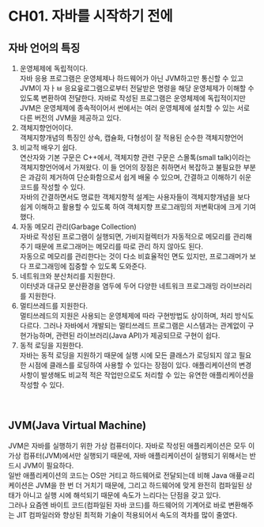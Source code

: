 CH01. 자바를 시작하기 전에
=======

## 자바 언어의 특징
1. 운영체제에 독립적이다.  
   자바 응용 프로그램은 운영체제나 하드웨어가 아닌 JVM하고만 통신할 수 있고 JVM이 자ㅏㅂ 응요읖로그램으로부터 전달받은 명령을 해당 운영체제가 이해할 수 있도록 변환하여 전달한다. 
   자바로 작성된 프로그램은 운영체제에 독립적이지만 JVM은 운영체제에 종속적이어서 썬에서는 여러 운영체제에 설치할 수 있는 서로 다른 버전의 JVM을 제공하고 있다.  
2. 객체지향언어이다.  
   객체지향개념의 특징인 상속, 캡슐화, 다형성이 잘 적용된 순수한 객체지향언어  
3. 비교적 배우기 쉽다.  
   연산자와 기본 구문은 C++에서, 객체지향 관련 구문은 스몰톡(small talk)이라는 객체지향언어에서 가져왔다. 
   이 들 언어의 장점은 취하면서 복잡하고 불필요한 부분은 과감히 제거하여 단순화함으로서 쉽게 배울 수 있으며, 간결하고 이해하기 쉬운 코드를 작성할 수 있다.  
   자바의 간결하면서도 명료한 객체지향적 설계는 사용자들이 객체지향개념을 보다 쉽게 이해하고 활용할 수 있도록 하여 객체지향 프로그래밍의 저변확대에 크게 기여했다.  
4. 자동 메모리 관리(Garbage Collection)  
   자바로 작성된 프로그램이 실행되면, 가비지컬렉터가 자동적으로 메모리를 관리해주기 때문에 프로그래머는 메모리를 따로 관리 하지 않아도 된다.  
   자동으로 메모리를 관리한다는 것이 다소 비효율적인 면도 있지만, 프로그래머가 보다 프로그래밍에 집중할 수 있도록 도와준다.  
5. 네트워크와 분산처리를 지원한다.  
   이터넷과 대규모 분산환경을 염두에 두어 다양한 네트워크 프로그래밍 라이브러리를 지원한다.  
6. 멀티쓰레드를 지원한다.  
   멀티쓰레드의 지원은 사용되는 운영체제에 따라 구현방법도 상이하며, 처리 방식도 다르다. 
   그러나 자바에서 개발되는 멀티쓰레드 프로그램은 시스템과는 관계없이 구현가능하며, 관련된 라이브러리(Java API)가 제공되므로 구현이 쉽다.  
7. 동적 로딩을 지원한다.  
   자바는 동적 로딩을 지원하기 때문에 실행 시에 모든 클래스가 로딩되지 않고 필요한 시점에 클래스를 로딩하여 사용할 수 있다는 장점이 있다. 
   애플리케이션의 변경사항이 발생해도 비교적 적은 작업만으로도 처리할 수 있는 유연한 애플리케이션을 작성할 수 있다.  
<br>  

## JVM(Java Virtual Machine)  
JVM은 자바를 실행하기 위한 가상 컴퓨터이다. 
자바로 작성된 애플리케이션은 모두 이 가상 컴퓨터(JVM)에서만 실행되기 때문에, 자바 애플리케이션이 실행되기 위해서는 반드시 JVM이 필요하다.  
일반 애플리케이션의 코드는 OS만 거티고 하드웨어로 전달되는데 비해 Java 애픞ㄹ리케이션은 JVM을 한 번 더 거치기 때문에, 그리고 하드웨어에 맞게 완전히 컴파일된 상태가 아니고 실행 시에 해석되기 때문에 속도가 느리다는 단점을 갖고 있다.  
그러나 요즘엔 바이트 코드(컴파일된 자바 코드)를 하드웨어의 기계어로 바로 변환해주는 JIT 컴파일러와 향상된 최적화 기술이 적용되어서 속도의 격차를 많이 줄였다.  
